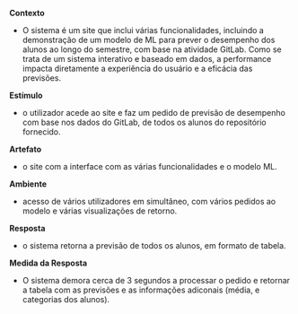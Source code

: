 **Contexto**

- O sistema é um site que inclui várias funcionalidades, incluindo a demonstração de um modelo de ML para prever o desempenho dos alunos ao longo do semestre, com base na atividade GitLab. Como se trata de um sistema interativo e baseado em dados, a performance impacta diretamente a experiência do usuário e a eficácia das previsões.

**Estímulo**

- o utilizador acede ao site e faz um pedido de previsão de desempenho com base nos dados do GitLab, de todos os alunos do repositório fornecido.

**Artefato**

- o site com a interface com as várias funcionalidades e o modelo ML.

**Ambiente**

- acesso de vários utilizadores em simultâneo, com vários pedidos ao modelo e várias visualizações de retorno.

**Resposta**

- o sistema retorna a previsão de todos os alunos, em formato de tabela.

**Medida da Resposta**

- O sistema demora cerca de 3 segundos a processar o pedido e retornar a tabela com as previsões e as informações adiconais (média, e categorias dos alunos).